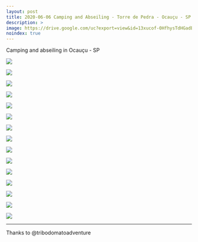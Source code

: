 ```yaml
---
layout: post
title: 2020-06-06 Camping and Abseiling - Torre de Pedra - Ocauçu - SP
description: >
image: https://drive.google.com/uc?export=view&id=13xucof-0HfhysTdHGadBGd2VbHMCNTZn
noindex: true
---
```


Camping and abseiling in Ocauçu - SP 

![](https://drive.google.com/uc?export=view&id=17Jd2LksGb2q_zp_93slf5v5NsqWY_XpF)

![](https://drive.google.com/uc?export=view&id=170xkKGkm1kLyLD3qDjkAiI6vKcly6-G6)

![](https://drive.google.com/uc?export=view&id=1sxNhoamELcMfdgNUiSRSXKi1e1-DeLp-)

![](https://drive.google.com/uc?export=view&id=1o48tIPGI3cLu_JnesWPkbNBflyVQtM7f)

![](https://drive.google.com/uc?export=view&id=1Fyn6aCjdgVohkL8tN3_LbhsbMPJ2IhZA)

![](https://drive.google.com/uc?export=view&id=1TrYVVuQHbbCAN4U-w6xjSV13SWcy8_8v)

![](https://drive.google.com/uc?export=view&id=13xucof-0HfhysTdHGadBGd2VbHMCNTZn)

![](https://drive.google.com/uc?export=view&id=1b00fDDAyapZaPHUfxi7KJTaAkuvFbmid)

![](https://drive.google.com/uc?export=view&id=1gyNoM1R5dXGHEuYVmR-27MrQbbdMMpZA)

![](https://drive.google.com/uc?export=view&id=1Ygcdhe7F2ViHMnTUA1PkWaBpDg00IFBh)

![](https://drive.google.com/uc?export=view&id=1AM7IdTgRfgXQkmulNZufeIdd3jPlMYAX)

![](https://drive.google.com/uc?export=view&id=1AtA7tVRhPM65NGWsXP_vXIOMJzQ3pIy3)

![](https://drive.google.com/uc?export=view&id=17DUCfjLCUAguuj1JsQv2ELVBolPxXIXQ)

![](https://drive.google.com/uc?export=view&id=1QHBkNHGEqLLwT8SYpmKC0C7mp05vFk87)

![](https://drive.google.com/uc?export=view&id=15bjAgPOFz0H9XOYlwLrRyFcWJP1HctJb)


* * * 

Thanks to @tribodomatoadventure

